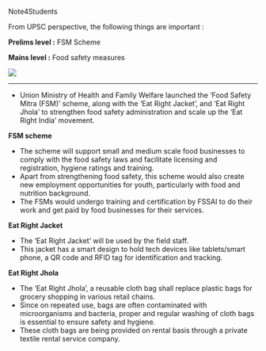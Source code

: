 Note4Students

From UPSC perspective, the following things are important :

**Prelims level :** FSM Scheme

**Mains level :** Food safety measures

![](https://fssai.gov.in/mitra/bikramimages/logo.png)

___

-   Union Ministry of Health and Family Welfare launched the ‘Food Safety Mitra (FSM)’ scheme, along with the ‘Eat Right Jacket’, and ‘Eat Right Jhola’ to strengthen food safety administration and scale up the ‘Eat Right India’ movement.

**FSM scheme**

-   The scheme will support small and medium scale food businesses to comply with the food safety laws and facilitate licensing and registration, hygiene ratings and training.
-   Apart from strengthening food safety, this scheme would also create new employment opportunities for youth, particularly with food and nutrition background.
-   The FSMs would undergo training and certification by FSSAI to do their work and get paid by food businesses for their services.

**Eat Right Jacket**

-   The ‘Eat Right Jacket’ will be used by the field staff.
-   This jacket has a smart design to hold tech devices like tablets/smart phone, a QR code and RFID tag for identification and tracking.

**Eat Right Jhola**

-   The ‘Eat Right Jhola’, a reusable cloth bag shall replace plastic bags for grocery shopping in various retail chains.
-   Since on repeated use, bags are often contaminated with microorganisms and bacteria, proper and regular washing of cloth bags is essential to ensure safety and hygiene.
-   These cloth bags are being provided on rental basis through a private textile rental service company.